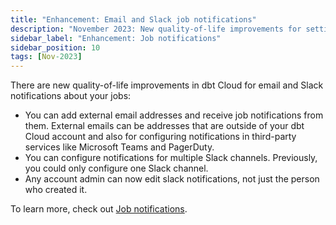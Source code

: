 ```yaml
---
title: "Enhancement: Email and Slack job notifications"
description: "November 2023: New quality-of-life improvements for setting up and administering email and Slack job notifications"
sidebar_label: "Enhancement: Job notifications"
sidebar_position: 10
tags: [Nov-2023]
---
```


There are new quality-of-life improvements in dbt Cloud for email and Slack notifications about your jobs: 

- You can add external email addresses and receive job notifications from them. External emails can be addresses that are outside of your dbt Cloud account and also for configuring notifications in third-party services like Microsoft Teams and PagerDuty. 
- You can configure notifications for multiple Slack channels. Previously, you could only configure one Slack channel. 
- Any account admin can now edit slack notifications, not just the person who created it. 

To learn more, check out [Job notifications](/docs/deploy/job-notifications).